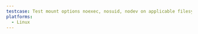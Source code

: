 ```yaml
---
testcase: Test mount options noexec, nosuid, nodev on applicable filesystems
platforms: 
  - Linux
---
```

